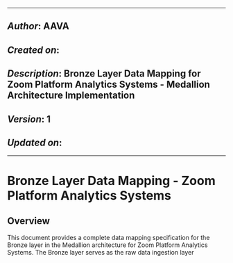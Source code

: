 _____________________________________________
## *Author*: AAVA
## *Created on*: 
## *Description*: Bronze Layer Data Mapping for Zoom Platform Analytics Systems - Medallion Architecture Implementation
## *Version*: 1 
## *Updated on*: 
_____________________________________________

# Bronze Layer Data Mapping - Zoom Platform Analytics Systems

## Overview

This document provides a complete data mapping specification for the Bronze layer in the Medallion architecture for Zoom Platform Analytics Systems. The Bronze layer serves as the raw data ingestion layer